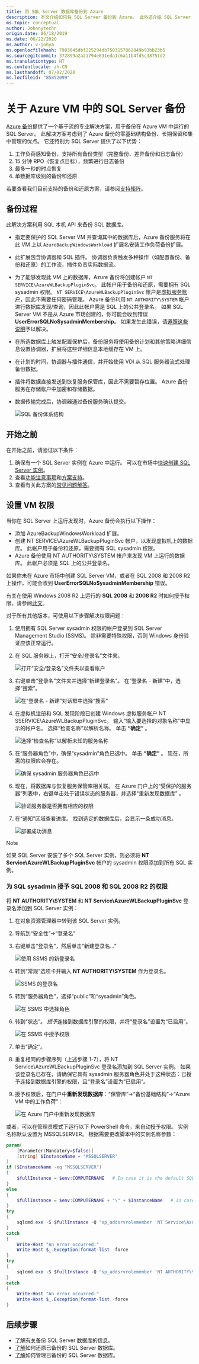 ```yaml
---
title: 将 SQL Server 数据库备份到 Azure
description: 本文介绍如何将 SQL Server 备份到 Azure。 此外还介绍 SQL Server 的恢复。
ms.topic: conceptual
author: Johnnytechn
origin.date: 06/18/2019
ms.date: 06/22/2020
ms.author: v-johya
ms.openlocfilehash: 7983645dbf225294db7503157862849b93bb23b5
ms.sourcegitcommit: 372899a2a21794e631eda1c6a11b4fd5c38751d2
ms.translationtype: HT
ms.contentlocale: zh-CN
ms.lasthandoff: 07/02/2020
ms.locfileid: "85852099"
---
```

# <a name="about-sql-server-backup-in-azure-vms"></a>关于 Azure VM 中的 SQL Server 备份

[Azure 备份](backup-overview.md)提供了一个基于流的专业解决方案，用于备份在 Azure VM 中运行的 SQL Server。 此解决方案考虑到了 Azure 备份的零基础结构备份、长期保留和集中管理的优点。 它还特别为 SQL Server 提供了以下优势：

1. 工作负荷感知备份，支持所有备份类型（完整备份、差异备份和日志备份）
2. 15 分钟 RPO（恢复点目标），频繁进行日志备份
3. 最多一秒的时点恢复
4. 单数据库级别的备份和还原

若要查看我们目前支持的备份和还原方案，请参阅[支持矩阵](sql-support-matrix.md#scenario-support)。

## <a name="backup-process"></a>备份过程

此解决方案利用 SQL 本机 API 来备份 SQL 数据库。

* 指定要保护的 SQL Server VM 并查询其中的数据库后，Azure 备份服务将在此 VM 上以 `AzureBackupWindowsWorkload` 扩展名安装工作负荷备份扩展。
* 此扩展包含协调器和 SQL 插件。 协调器负责触发多种操作（如配置备份、备份和还原）的工作流，插件负责实际数据流。
* 为了能够发现此 VM 上的数据库，Azure 备份将创建帐户 `NT SERVICE\AzureWLBackupPluginSvc`。 此帐户用于备份和还原，需要拥有 SQL sysadmin 权限。 `NT SERVICE\AzureWLBackupPluginSvc` 帐户是[虚拟服务帐户](https://docs.microsoft.com/windows/security/identity-protection/access-control/service-accounts#virtual-accounts)，因此不需要任何密码管理。 Azure 备份利用 `NT AUTHORITY\SYSTEM` 帐户进行数据库发现/查询，因此此帐户需是 SQL 上的公共登录名。 如果 SQL Server VM 不是从 Azure 市场创建的，你可能会收到错误 **UserErrorSQLNoSysadminMembership**。 如果发生此错误，请[遵照这些说明](#set-vm-permissions)予以解决。
* 在所选数据库上触发配置保护后，备份服务将使用备份计划和其他策略详细信息设置协调器，扩展将这些详细信息本地缓存在 VM 上。
* 在计划的时间，协调器与插件通信，并开始使用 VDI 从 SQL 服务器流式处理备份数据。  
* 插件将数据直接发送到恢复服务保管库，因此不需要暂存位置。 Azure 备份服务在存储帐户中加密和存储数据。
* 数据传输完成后，协调器通过备份服务确认提交。

  ![SQL 备份体系结构](./media/backup-azure-sql-database/backup-sql-overview.png)

## <a name="before-you-start"></a>开始之前

在开始之前，请验证以下条件：

1. 确保有一个 SQL Server 实例在 Azure 中运行。 可以在市场中[快速创建 SQL Server 实例](/virtual-machines/windows/sql/quickstart-sql-vm-create-portal.md)。
2. 查看[功能注意事项](sql-support-matrix.md#feature-consideration-and-limitations)和[方案支持](sql-support-matrix.md#scenario-support)。
3. 查看有关此方案的[常见问题解答](faq-backup-sql-server.md)。

## <a name="set-vm-permissions"></a>设置 VM 权限

  当你在 SQL Server 上运行发现时，Azure 备份会执行以下操作：

* 添加 AzureBackupWindowsWorkload 扩展。
* 创建 NT SERVICE\AzureWLBackupPluginSvc 帐户，以发现虚拟机上的数据库。 此帐户用于备份和还原，需要拥有 SQL sysadmin 权限。
* Azure 备份使用 NT AUTHORITY\SYSTEM 帐户来发现 VM 上运行的数据库。 此帐户必须是 SQL 上的公共登录名。

如果你未在 Azure 市场中创建 SQL Server VM，或者在 SQL 2008 和 2008 R2 上操作，可能会收到 **UserErrorSQLNoSysadminMembership** 错误。

有关在使用 Windows 2008 R2 上运行的 **SQL 2008** 和 **2008 R2** 时如何授予权限，请参阅[此文](#give-sql-sysadmin-permissions-for-sql-2008-and-sql-2008-r2)。

对于所有其他版本，可使用以下步骤解决权限问题：

  1. 使用拥有 SQL Server sysadmin 权限的帐户登录到 SQL Server Management Studio (SSMS)。 除非需要特殊权限，否则 Windows 身份验证应该正常运行。
  2. 在 SQL 服务器上，打开“安全/登录名”文件夹。

      ![打开“安全/登录名”文件夹以查看帐户](./media/backup-azure-sql-database/security-login-list.png)

  3. 右键单击“登录名”文件夹并选择“新建登录名”。  在“登录名 - 新建”中，选择“搜索”。 

      ![在“登录名 - 新建”对话框中选择“搜索”](./media/backup-azure-sql-database/new-login-search.png)

  4. 在虚拟机注册和 SQL 发现阶段已创建 Windows 虚拟服务帐户 NT SSERVICE\AzureWLBackupPluginSvc。 输入“输入要选择的对象名称”中显示的帐户名。 选择“检查名称”以解析名称。 单击 **“确定”** 。

      ![选择“检查名称”以解析未知的服务名称](./media/backup-azure-sql-database/check-name.png)

  5. 在“服务器角色”中，确保“sysadmin”角色已选中。  单击 **“确定”** 。 现在，所需的权限应会存在。

      ![确保 sysadmin 服务器角色已选中](./media/backup-azure-sql-database/sysadmin-server-role.png)

  6. 现在，将数据库与恢复服务保管库相关联。 在 Azure 门户上的“受保护的服务器”列表中，右键单击处于错误状态的服务器，并选择“重新发现数据库” 。

      ![验证服务器是否拥有相应的权限](./media/backup-azure-sql-database/check-erroneous-server.png)

  7. 在“通知”区域查看进度。 找到选定的数据库后，会显示一条成功消息。

      ![部署成功消息](./media/backup-azure-sql-database/notifications-db-discovered.png)

> [!NOTE]
> 如果 SQL Server 安装了多个 SQL Server 实例，则必须将 **NT Service\AzureWLBackupPluginSvc** 帐户的 sysadmin 权限添加到所有 SQL 实例。

### <a name="give-sql-sysadmin-permissions-for-sql-2008-and-sql-2008-r2"></a>为 SQL sysadmin 授予 SQL 2008 和 SQL 2008 R2 的权限

将 **NT AUTHORITY\SYSTEM** 和 **NT Service\AzureWLBackupPluginSvc** 登录名添加到 SQL Server 实例：

1. 在对象资源管理器中转到该 SQL Server 实例。
2. 导航到“安全性”->“登录名”
3. 右键单击“登录名”，然后单击“新建登录名...”

    ![使用 SSMS 的新登录名](./media/backup-azure-sql-database/sql-2k8-new-login-ssms.png)

4. 转到“常规”选项卡并输入 **NT AUTHORITY\SYSTEM** 作为登录名。

    ![SSMS 的登录名](./media/backup-azure-sql-database/sql-2k8-nt-authority-ssms.png)

5. 转到“服务器角色”，选择“public”和“sysadmin”角色。  

    ![在 SSMS 中选择角色](./media/backup-azure-sql-database/sql-2k8-server-roles-ssms.png)

6. 转到“状态”。 *授予*连接到数据库引擎的权限，并将“登录名”设置为“已启用”。

    ![在 SSMS 中授予权限](./media/backup-azure-sql-database/sql-2k8-grant-permission-ssms.png)

7. 单击“确定”。
8. 重复相同的步骤序列（上述步骤 1-7），将 NT Service\AzureWLBackupPluginSvc 登录名添加到 SQL Server 实例。 如果该登录名已存在，请确保它具有 sysadmin 服务器角色并处于这种状态：已授予连接到数据库引擎的权限，且“登录名”设置为“已启用”。
9. 授予权限后，在门户中**重新发现数据库**：“保管库”->“备份基础结构”->“Azure VM 中的工作负荷”： 

    ![在 Azure 门户中重新发现数据库](./media/backup-azure-sql-database/sql-rediscover-dbs.png)

或者，可以在管理员模式下运行以下 PowerShell 命令，来自动授予权限。 实例名称默认设置为 MSSQLSERVER。 根据需要更改脚本中的实例名称参数：

```powershell
param(
    [Parameter(Mandatory=$false)]
    [string] $InstanceName = "MSSQLSERVER"
)
if ($InstanceName -eq "MSSQLSERVER")
{
    $fullInstance = $env:COMPUTERNAME   # In case it is the default SQL Server Instance
}
else
{
    $fullInstance = $env:COMPUTERNAME + "\" + $InstanceName   # In case of named instance
}
try
{
    sqlcmd.exe -S $fullInstance -Q "sp_addsrvrolemember 'NT Service\AzureWLBackupPluginSvc', 'sysadmin'" # Adds login with sysadmin permission if already not available
}
catch
{
    Write-Host "An error occurred:"
    Write-Host $_.Exception|format-list -force
}
try
{
    sqlcmd.exe -S $fullInstance -Q "sp_addsrvrolemember 'NT AUTHORITY\SYSTEM', 'sysadmin'" # Adds login with sysadmin permission if already not available
}
catch
{
    Write-Host "An error occurred:"
    Write-Host $_.Exception|format-list -force
}
```

## <a name="next-steps"></a>后续步骤

* [了解有关](backup-sql-server-database-azure-vms.md)备份 SQL Server 数据库的信息。
* [了解](restore-sql-database-azure-vm.md)如何还原已备份的 SQL Server 数据库。
* [了解](manage-monitor-sql-database-backup.md)如何管理已备份的 SQL Server 数据库。

